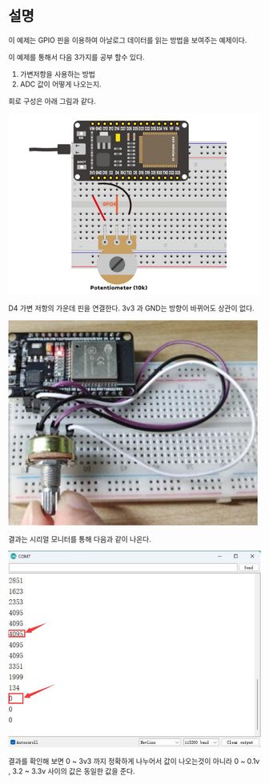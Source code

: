 # 설명

이 예제는 GPIO 핀을 이용하여 아날로그 데이터를 읽는 방법을 보여주는 예제이다.

이 예제를 통해서 다음 3가지를 공부 할수 있다.

1. 가변저항을 사용하는 방법
2. ADC 값이 어떻게 나오는지.

회로 구성은 아래 그림과 같다.

![](image/circuit.png)

D4 가변 저항의 가운데 핀을 연결한다. 3v3 과 GND는 방향이 바뀌어도 상관이 없다. 

![](image/demo.png)

결과는 시리얼 모니터를 통해 다음과 같이 나온다.

![](image/demo-result.png)

결과를 확인해 보면 0 ~ 3v3 까지 정확하게 나누어서 값이 나오는것이 아니라 0 ~ 0.1v  , 3.2 ~ 3.3v 사이의 값은 동일한 값을 준다.